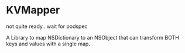 KVMapper
========

not quite ready.. wait for podspec

A Library to map NSDictionary to an NSObject that can transform BOTH keys and values with a single map.
